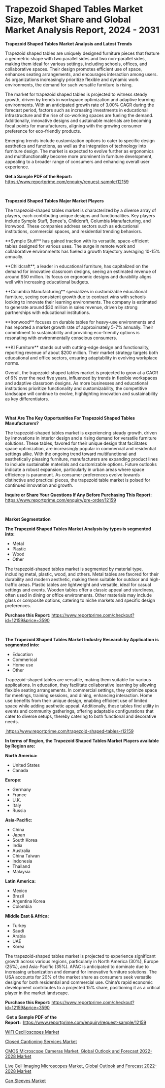 <p><h1>Trapezoid Shaped Tables Market Size, Market Share and Global Market Analysis Report, 2024 - 2031</h1></p><p><strong>Trapezoid Shaped Tables Market Analysis and Latest Trends</strong></p>
<p><p>Trapezoid shaped tables are uniquely designed furniture pieces that feature a geometric shape with two parallel sides and two non-parallel sides, making them ideal for various settings, including schools, offices, and collaborative spaces. Their design promotes efficient use of space, enhances seating arrangements, and encourages interaction among users. As organizations increasingly prioritize flexible and dynamic work environments, the demand for such versatile furniture is rising.</p><p>The market for trapezoid shaped tables is projected to witness steady growth, driven by trends in workspace optimization and adaptive learning environments. With an anticipated growth rate of 3.00% CAGR during the forecast period, factors such as increasing investments in educational infrastructure and the rise of co-working spaces are fueling the demand. Additionally, innovative designs and sustainable materials are becoming focal points for manufacturers, aligning with the growing consumer preference for eco-friendly products.</p><p>Emerging trends include customization options to cater to specific design aesthetics and functions, as well as the integration of technology into furniture design. The market is expected to evolve further as ergonomics and multifunctionality become more prominent in furniture development, appealing to a broader range of consumers and enhancing overall user experience.</p></p>
<p><strong>Get a Sample PDF of the Report:&nbsp;</strong> <a href="https://www.reportprime.com/enquiry/request-sample/12159">https://www.reportprime.com/enquiry/request-sample/12159</a></p>
<p>&nbsp;</p>
<p><strong>Trapezoid Shaped Tables Major Market Players</strong></p>
<p><p>The trapezoid-shaped tables market is characterized by a diverse array of players, each contributing unique designs and functionalities. Key players include Symple Stuff, Benee's, Childcraft, Columbia Manufacturing, and Ironwood. These companies address sectors such as educational institutions, commercial spaces, and residential trending behaviors.</p><p>**Symple Stuff** has gained traction with its versatile, space-efficient tables designed for various uses. The surge in remote work and collaborative environments has fueled a growth trajectory averaging 10-15% annually. </p><p>**Childcraft**, a leader in educational furniture, has capitalized on the demand for innovative classroom designs, seeing an estimated revenue of around $50 million. Its focus on ergonomic designs and durability aligns well with increasing educational budgets.</p><p>**Columbia Manufacturing** specializes in customizable educational furniture, seeing consistent growth due to contract wins with schools looking to innovate their learning environments. The company is estimated to generate around $30 million in sales revenue, driven by strong partnerships with educational institutions.</p><p>**Ironwood** focuses on durable tables for heavy-use environments and has reported a market growth rate of approximately 5-7% annually. Their commitment to sustainability and providing eco-friendly options is resonating with environmentally conscious consumers.</p><p>**KI Furniture** stands out with cutting-edge design and functionality, reporting revenue of about $200 million. Their market strategy targets both educational and office sectors, ensuring adaptability in evolving workplace norms.</p><p>Overall, the trapezoid-shaped tables market is projected to grow at a CAGR of 6% over the next five years, influenced by trends in flexible workspaces and adaptive classroom designs. As more businesses and educational institutions prioritize functionality and customizability, the competitive landscape will continue to evolve, highlighting innovation and sustainability as key differentiators.</p></p>
<p>&nbsp;</p>
<p><strong>What Are The Key Opportunities For Trapezoid Shaped Tables Manufacturers?</strong></p>
<p><p>The trapezoid-shaped tables market is experiencing steady growth, driven by innovations in interior design and a rising demand for versatile furniture solutions. These tables, favored for their unique design that facilitates space optimization, are increasingly popular in commercial and residential settings alike. With the ongoing trend toward multifunctional and aesthetically pleasing furniture, manufacturers are expanding product lines to include sustainable materials and customizable options. Future outlooks indicate a robust expansion, particularly in urban areas where space efficiency is paramount. As consumer preferences evolve towards distinctive and practical pieces, the trapezoid table market is poised for continued innovation and growth.</p></p>
<p><strong>Inquire or Share Your Questions If Any Before Purchasing This Report:</strong> <a href="https://www.reportprime.com/enquiry/pre-order/12159">https://www.reportprime.com/enquiry/pre-order/12159</a></p>
<p>&nbsp;</p>
<p><strong>Market Segmentation</strong></p>
<p><strong>The Trapezoid Shaped Tables Market Analysis by types is segmented into:</strong></p>
<p><ul><li>Metal</li><li>Plastic</li><li>Wood</li><li>Other</li></ul></p>
<p><p>The trapezoid-shaped tables market is segmented by material type, including metal, plastic, wood, and others. Metal tables are favored for their durability and modern aesthetic, making them suitable for outdoor and high-traffic areas. Plastic tables are lightweight and versatile, ideal for casual settings and events. Wooden tables offer a classic appeal and sturdiness, often used in dining or office environments. Other materials may include glass or composite options, catering to niche markets and specific design preferences.</p></p>
<p><strong>Purchase this Report:&nbsp;</strong><a href="https://www.reportprime.com/checkout?id=12159&price=3590">https://www.reportprime.com/checkout?id=12159&price=3590</a></p>
<p>&nbsp;</p>
<p><strong>The Trapezoid Shaped Tables Market Industry Research by Application is segmented into:</strong></p>
<p><ul><li>Education</li><li>Commerical</li><li>Home use</li><li>Other</li></ul></p>
<p><p>Trapezoid-shaped tables are versatile, making them suitable for various applications. In education, they facilitate collaborative learning by allowing flexible seating arrangements. In commercial settings, they optimize space for meetings, training sessions, and dining, enhancing interaction. Home use benefits from their unique design, enabling efficient use of limited space while adding aesthetic appeal. Additionally, these tables find utility in events and community gatherings, offering adaptable configurations that cater to diverse setups, thereby catering to both functional and decorative needs.</p></p>
<p><a href="https://www.reportprime.com/trapezoid-shaped-tables-r12159">&nbsp;https://www.reportprime.com/trapezoid-shaped-tables-r12159</a></p>
<p><strong>In terms of Region, the Trapezoid Shaped Tables Market Players available by Region are:</strong></p>
<p>
    <p> <strong> North America: </strong>
        <ul>
            <li>United States</li>
            <li>Canada</li>
        </ul>
        </p> 
    <p> <strong> Europe: </strong>
        <ul>
            <li>Germany</li>
            <li>France</li>
            <li>U.K.</li>
            <li>Italy</li>
            <li>Russia</li>
        </ul>
        </p> 
    <p> <strong> Asia-Pacific: </strong>
        <ul>
            <li>China</li>
            <li>Japan</li>
            <li>South Korea</li>
            <li>India</li>
            <li>Australia</li>
            <li>China Taiwan</li>
            <li>Indonesia</li>
            <li>Thailand</li>
            <li>Malaysia</li>
        </ul>
        </p> 
    <p> <strong> Latin America: </strong>
        <ul>
            <li>Mexico</li>
            <li>Brazil</li>
            <li>Argentina Korea</li>
            <li>Colombia</li>
        </ul>
        </p> 
    <p> <strong> Middle East & Africa: </strong>
        <ul>
            <li>Turkey</li>
            <li>Saudi</li>
            <li>Arabia</li>
            <li>UAE</li>
            <li>Korea</li>
        </ul>
    </p>
    </p>
<p><p>The trapezoid-shaped tables market is projected to experience significant growth across various regions, particularly in North America (30%), Europe (25%), and Asia-Pacific (35%). APAC is anticipated to dominate due to increasing urbanization and demand for innovative furniture solutions. The USA accounts for 20% of the market share as consumers seek versatile designs for both residential and commercial use. China’s rapid economic development contributes to a projected 15% share, positioning it as a critical player in the market landscape.</p></p>
<p><strong>Purchase this Report: </strong><a href="https://www.reportprime.com/checkout?id=12159&price=3590">https://www.reportprime.com/checkout?id=12159&price=3590</a></p>
<p>&nbsp;<strong>Get a Sample PDF of the Report:&nbsp;&nbsp;</strong><a href="https://www.reportprime.com/enquiry/request-sample/12159">https://www.reportprime.com/enquiry/request-sample/12159</a></p>
<p><strong></strong></p>
<p><p><a href="https://issuu.com/reportprime-2/docs/wifi-oscilloscopes-market-size-2030_fb8adaa1df4695">WiFi Oscilloscopes Market</a></p><p><a href="https://medium.com/@michael.parsons65654/booming-closed-captioning-services-market-sector-market-analysis-and-growth-projections-till-2031-675b1509649a">Closed Captioning Services Market</a></p><p><a href="https://www.linkedin.com/pulse/cmos-microscope-cameras-market-global-outlook-forecast-2022-2028-c7fhf?trackingId=E%2FdqRkxDQ465D95qMdN70Q%3D%3D">CMOS Microscope Cameras Market, Global Outlook and Forecast 2022-2028 Market</a></p><p><a href="https://www.linkedin.com/pulse/deep-dive-live-cell-imaging-microscopes-market-global-outlook-q8uxf?trackingId=L%2F8SRoz8Ruy0LwUawb3Bmw%3D%3D">Live Cell Imaging Microscopes Market, Global Outlook and Forecast 2022-2028 Market</a></p><p><a href="https://medium.com/@lynnullrich2023/can-sleeves-market-trends-and-strategic-market-insights-2024-2031-868abd7997bd">Can Sleeves Market</a></p></p>